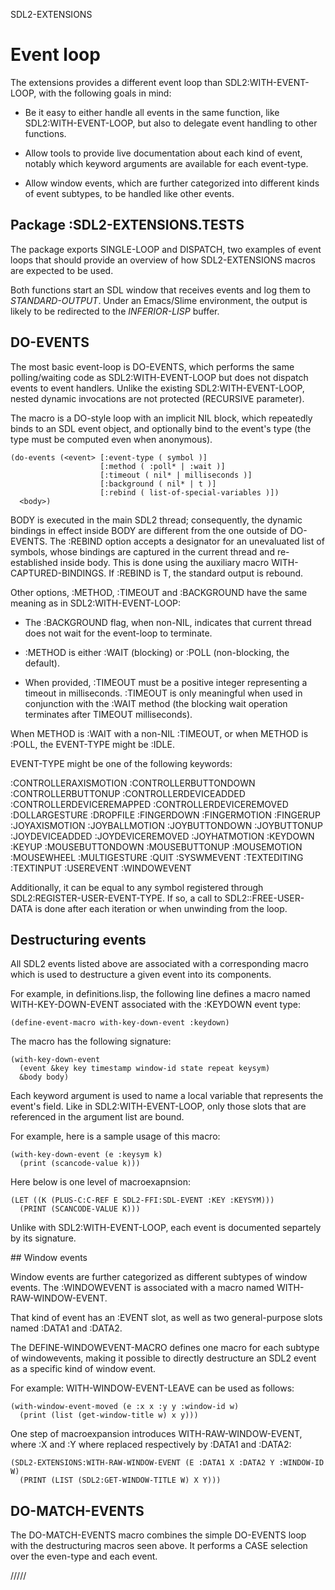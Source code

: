 SDL2-EXTENSIONS

# Event loop

The extensions provides a different event loop than
SDL2:WITH-EVENT-LOOP, with the following goals in mind:

- Be it easy to either handle all events in the same
  function, like SDL2:WITH-EVENT-LOOP, but also to delegate
  event handling to other functions.

- Allow tools to provide live documentation about each kind
  of event, notably which keyword arguments are available
  for each event-type.

- Allow window events, which are further categorized into
  different kinds of event subtypes, to be handled like
  other events.

## Package :SDL2-EXTENSIONS.TESTS

The package exports SINGLE-LOOP and DISPATCH, two examples
of event loops that should provide an overview of how
SDL2-EXTENSIONS macros are expected to be used.

Both functions start an SDL window that receives events and
log them to *STANDARD-OUTPUT*. Under an Emacs/Slime
environment, the output is likely to be redirected to the
*INFERIOR-LISP* buffer.

## DO-EVENTS

The most basic event-loop is DO-EVENTS, which performs the
same polling/waiting code as SDL2:WITH-EVENT-LOOP but does
not dispatch events to event handlers. Unlike the existing
SDL2:WITH-EVENT-LOOP, nested dynamic invocations are not
protected (RECURSIVE parameter).

The macro is a DO-style loop with an implicit NIL block,
which repeatedly binds <event> to an SDL event object, and
optionally bind <event-type> to the event's type (the type
must be computed even when anonymous).

    (do-events (<event> [:event-type ( symbol )]
                        [:method ( :poll* | :wait )]
                        [:timeout ( nil* | milliseconds )]
                        [:background ( nil* | t )]
                        [:rebind ( list-of-special-variables )])
      <body>)

BODY is executed in the main SDL2 thread; consequently, the
dynamic bindings in effect inside BODY are different from
the one outside of DO-EVENTS. The :REBIND option accepts a
designator for an unevaluated list of symbols, whose
bindings are captured in the current thread and
re-established inside body. This is done using the auxiliary
macro WITH-CAPTURED-BINDINGS. If :REBIND is T, the standard
output is rebound.

Other options, :METHOD, :TIMEOUT and :BACKGROUND have the
same meaning as in SDL2:WITH-EVENT-LOOP:

  - The :BACKGROUND flag, when non-NIL, indicates that
    current thread does not wait for the event-loop to
    terminate.

  - :METHOD is either :WAIT (blocking) or :POLL
    (non-blocking, the default).

  - When provided, :TIMEOUT must be a positive integer
    representing a timeout in milliseconds. :TIMEOUT is only
    meaningful when used in conjunction with the :WAIT
    method (the blocking wait operation terminates after
    TIMEOUT milliseconds).

When METHOD is :WAIT with a non-NIL :TIMEOUT, or when METHOD
is :POLL, the EVENT-TYPE might be :IDLE.

EVENT-TYPE might be one of the following keywords:

   :CONTROLLERAXISMOTION :CONTROLLERBUTTONDOWN
   :CONTROLLERBUTTONUP :CONTROLLERDEVICEADDED
   :CONTROLLERDEVICEREMAPPED :CONTROLLERDEVICEREMOVED
   :DOLLARGESTURE :DROPFILE :FINGERDOWN :FINGERMOTION
   :FINGERUP :JOYAXISMOTION :JOYBALLMOTION :JOYBUTTONDOWN
   :JOYBUTTONUP :JOYDEVICEADDED :JOYDEVICEREMOVED
   :JOYHATMOTION :KEYDOWN :KEYUP :MOUSEBUTTONDOWN
   :MOUSEBUTTONUP :MOUSEMOTION :MOUSEWHEEL :MULTIGESTURE
   :QUIT :SYSWMEVENT :TEXTEDITING :TEXTINPUT :USEREVENT
   :WINDOWEVENT

Additionally, it can be equal to any symbol registered
through SDL2:REGISTER-USER-EVENT-TYPE. If so, a call to
SDL2::FREE-USER-DATA is done after each iteration or when
unwinding from the loop.

## Destructuring events

All SDL2 events listed above are associated with a
corresponding macro which is used to destructure a given
event into its components.

For example, in definitions.lisp, the following line defines
a macro named WITH-KEY-DOWN-EVENT associated with the
:KEYDOWN event type:

    (define-event-macro with-key-down-event :keydown)

The macro has the following signature:

    (with-key-down-event
      (event &key key timestamp window-id state repeat keysym)
      &body body)

Each keyword argument is used to name a local variable that
represents the event's field. Like in SDL2:WITH-EVENT-LOOP,
only those slots that are referenced in the argument list
are bound.

For example, here is a sample usage of this macro:

    (with-key-down-event (e :keysym k)
      (print (scancode-value k)))

Here below is one level of macroexapnsion:

    (LET ((K (PLUS-C:C-REF E SDL2-FFI:SDL-EVENT :KEY :KEYSYM)))
      (PRINT (SCANCODE-VALUE K)))

Unlike with SDL2:WITH-EVENT-LOOP, each event is documented
separtely by its signature.

## Window events

Window events are further categorized as different subtypes
of window events. The :WINDOWEVENT is associated with a
macro named WITH-RAW-WINDOW-EVENT.

That kind of event has an :EVENT slot, as well as two
general-purpose slots named :DATA1 and :DATA2.

The DEFINE-WINDOWEVENT-MACRO defines one macro for each
subtype of windowevents, making it possible to directly
destructure an SDL2 event as a specific kind of window
event.

For example: WITH-WINDOW-EVENT-LEAVE can be used as follows:

    (with-window-event-moved (e :x x :y y :window-id w)
      (print (list (get-window-title w) x y)))

One step of macroexpansion introduces WITH-RAW-WINDOW-EVENT,
where :X and :Y where replaced respectively by :DATA1 and
:DATA2:

    (SDL2-EXTENSIONS:WITH-RAW-WINDOW-EVENT (E :DATA1 X :DATA2 Y :WINDOW-ID W)
      (PRINT (LIST (SDL2:GET-WINDOW-TITLE W) X Y)))

## DO-MATCH-EVENTS

The DO-MATCH-EVENTS macro combines the simple DO-EVENTS loop
with the destructuring macros seen above. It performs a CASE
selection over the even-type and each event.

/////
